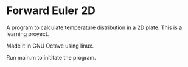 # Forward Euler 2D
A program to calculate temperature distribution in a 2D plate. This is a learning proyect.

Made it in GNU Octave using linux.

Run main.m to inititate the program.
